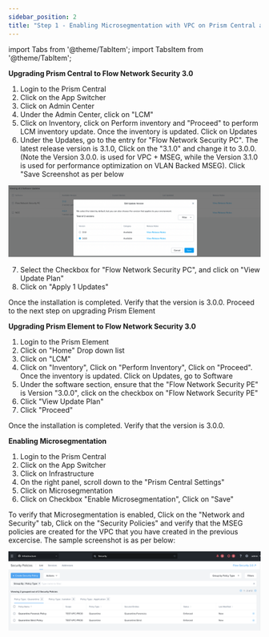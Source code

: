 ```yaml
---
sidebar_position: 2
title: "Step 1 - Enabling Microsegmentation with VPC on Prism Central and Prism Element"
---
```



import Tabs from '@theme/TabItem';
import TabsItem from '@theme/TabItem';


**Upgrading Prism Central to Flow Network Security 3.0**
1.  Login to the Prism Central 
2.  Click on the App Switcher 
3.  Click on Admin Center
4.  Under the Admin Center, click on "LCM"
5.  Click on Inventory, click on Perform inventory and "Proceed" to perform LCM inventory update. Once the inventory is updated. Click on Updates
6.  Under the Updates, go to the entry for "Flow Network Security PC". The latest release version is 3.1.0, Click on the "3.1.0" and change it to 3.0.0. (Note the Version 3.0.0. is used for VPC + MSEG, while the Version 3.1.0 is used for performance optimization on VLAN Backed MSEG). Click "Save Screenshot as per below

![](img/PC-FNS-version.png)

7.  Select the Checkbox for "Flow Network Security PC", and click on "View Update Plan"
8.  Click on "Apply 1 Updates"

Once the installation is completed. Verify that the version is 3.0.0.
Proceed to the next step on upgrading Prism Element 

**Upgrading Prism Element to Flow Network Security 3.0**
1.  Login to the Prism Element 
2.  Click on "Home" Drop down list 
3.  Click on "LCM"
4.  Click on "Inventory", Click on "Perform Inventory", Click on "Proceed". Once the inventory is updated. Click on Updates, go to Software
5.  Under the software section, ensure that the "Flow Network Security PE" is Version "3.0.0", click on the checkbox on "Flow Network Security PE"
6.  Click "View Update Plan"
7.  Click "Proceed" 

Once the installation is completed. Verify that the version is 3.0.0.

**Enabling Microsegmentation**
1.  Login to the Prism Central 
2.  Click on the App Switcher 
3.  Click on Infrastructure
4.  On the right panel, scroll down to the "Prism Central Settings"
5.  Click on Microsegmentation
6.  Click on Checkbox "Enable Microsegmentation", Click on "Save"

To verify that Microsegmentation is enabled, Click on the "Network and Security" tab, Click on the "Security Policies" and verify that the MSEG policies are created for the VPC that you have created in the previous excercise. The sample screenshot is as per below:

![](img/Flow_Network_Security.png)
